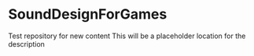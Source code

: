# SoundDesignForGames
Test repository for new content
This will be a placeholder location for the description
